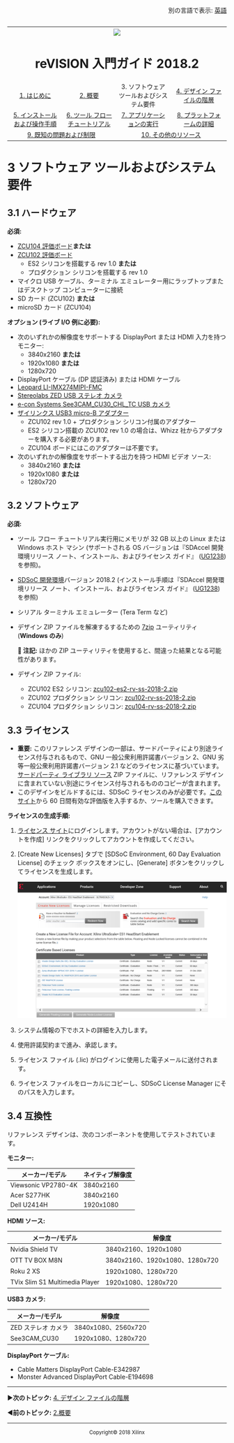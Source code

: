 <p align="right">
            別の言語で表示: <a href="../software-tools-system-requirements.md">英語</a>    <table style="width:100%"><table style="width:100%">
  <tr>

<th width="100%" colspan="6"><img src="https://www.xilinx.com/content/dam/xilinx/imgs/press/media-kits/corporate/xilinx-logo.png" width="30%"/><h1>reVISION 入門ガイド 2018.2</h1>
</th>

  </tr>
  <tr>
    <td width="17%" align="center"><a href="README.md">1. はじめに</a></td>
    <td width="16%" align="center"><a href="overview.md">2. 概要</a></td>
    <td width="17%" align="center">3. ソフトウェア ツールおよびシステム要件</td>
    <td width="17%" align="center"><a href="design-file-hierarchy.md">4. デザイン ファイルの階層</a></td>
</tr>
<tr>
    <td width="17%" align="center"><a href="operating-instructions.md">5. インストールおよび操作手順</a></td>
    <td width="16%" align="center"><a href="tool-flow-tutorials.md">6. ツール フロー チュートリアル</a></td>
    <td width="17%" align="center"><a href="run-application.md">7. アプリケーションの実行</a></td>
    <td width="17%" align="center"><a href="platform-details.md">8. プラットフォームの詳細</a></td>    
  </tr>
<tr>
    <td width="17%" align="center" colspan="2"><a href="known-issues-limitations.md">9. 既知の問題および制限</a></td>
    <td width="16%" align="center" colspan="2"><a href="additional-references.md">10. その他のリソース</a></td>
</tr>
</table>

# 3 ソフトウェア ツールおよびシステム要件

## 3.1 ハードウェア

**必須:**
* [ZCU104 評価ボード](https://japan.xilinx.com/products/boards-and-kits/zcu104.html)**または**
* [ZCU102 評価ボード](https://japan.xilinx.com/products/boards-and-kits/ek-u1-zcu102-g.html)
   * ES2 シリコンを搭載する rev 1.0 **または**
   * プロダクション シリコンを搭載する rev 1.0
* マイクロ USB ケーブル、ターミナル エミュレーター用にラップトップまたはデスクトップ コンピューターに接続
* SD カード (ZCU102) **または**
* microSD カード (ZCU104)

**オプション (ライブ I/O 例に必要):**
* 次のいずれかの解像度をサポートする DisplayPort または HDMI 入力を持つモニター:
  * 3840x2160 **または**
  * 1920x1080 **または**
  * 1280x720
* DisplayPort ケーブル (DP 認証済み) または HDMI ケーブル
* [Leopard LI-IMX274MIPI-FMC](https://leopardimaging.com/product/li-imx274mipi-fmc/)
* [Stereolabs ZED USB ステレオ カメラ](https://zedstore.stereolabs.com/products/zed)
* [e-con Systems See3CAM_CU30_CHL_TC USB カメラ](https://www.e-consystems.com/ar0330-lowlight-usb-cameraboard.asp)
* [ザイリンクス USB3 micro-B アダプター](http://www.whizzsystems.com/usb3-micro-b-plug-adapter)
  * ZCU102 rev 1.0 + プロダクション シリコン付属のアダプター
  * ES2 シリコン搭載の ZCU102 rev 1.0 の場合は、Whizz 社からアダプターを購入する必要があります。
  * ZCU104 ボードにはこのアダプターは不要です。
* 次のいずれかの解像度をサポートする出力を持つ HDMI ビデオ ソース:
  * 3840x2160 **または**
  * 1920x1080 **または**
  * 1280x720

## 3.2 ソフトウェア

**必須:**
* ツール フロー チュートリアル実行用にメモリが 32 GB 以上の Linux または Windows ホスト マシン (サポートされる OS バージョンは『SDAccel 開発環境リリース ノート、インストール、およびライセンス ガイド』 ([UG1238](https://japan.xilinx.com/cgi-bin/docs/rdoc?v=2018.2;d=ug1238-sdx-rnil.pdf)) を参照)。
* [SDSoC 開発環境](https://japan.xilinx.com/products/design-tools/software-zone/sdsoc.html)バージョン 2018.2 (インストール手順は『SDAccel 開発環境リリース ノート、インストール、およびライセンス ガイド』 ([UG1238](https://japan.xilinx.com/cgi-bin/docs/rdoc?v=2018.2;d=ug1238-sdx-rnil.pdf)) を参照)
* シリアル ターミナル エミュレーター (Tera Term など)
* デザイン ZIP ファイルを解凍するするための [7zip](http://www.7-zip.org/) ユーティリティ (**Windows のみ**)

  **:pushpin: 注記:** ほかの ZIP ユーティリティを使用すると、間違った結果となる可能性があります。
* デザイン ZIP ファイル:
  * ZCU102 ES2 シリコン: [zcu102-es2-rv-ss-2018-2.zip](https://japan.xilinx.com/member/forms/download/design-license-xef.html?akdm=1&filename=zcu102-es2-rv-ss-2018-2.zip)
  * ZCU102 プロダクション シリコン: [zcu102-rv-ss-2018-2.zip](https://japan.xilinx.com/member/forms/download/design-license-xef.html?akdm=1&filename=zcu102-rv-ss-2018-2.zip)
  * ZCU104 プロダクション シリコン: [zcu104-rv-ss-2018-2.zip](https://japan.xilinx.com/member/forms/download/design-license-xef.html?akdm=1&filename=zcu104-rv-ss-2018-2.zip)

## 3.3 ライセンス

* **重要:** このリファレンス デザインの一部は、サードパーティにより別途ライセンス付与されるもので、GNU 一般公衆利用許諾書バージョン 2、GNU 劣等一般公衆利用許諾書バージョン 2.1 などのライセンスに基づいています。[サードパーティ ライブラリ ソース](https://japan.xilinx.com/member/forms/download/xef.html?akdm=1&filename=zcu10x-rv-ss-2018-2-tpl-sources.zip) ZIP ファイルに、リファレンス デザインに含まれていない別途にライセンス付与されるもののコピーが含まれます。
* このデザインをビルドするには、SDSoC ライセンスのみが必要です。[このサイト](https://japan.xilinx.com/products/design-tools/software-zone/sdsoc.html#buy)から 60 日間有効な評価版を入手するか、ツールを購入できます。

**ライセンスの生成手順:**
1. [ライセンス サイト](https://japan.xilinx.com/getproduct)にログインします。アカウントがない場合は、[アカウントを作成] リンクをクリックしてアカウントを作成してください。
1. [Create New Licenses] タブで [SDSoC Environment, 60 Day Evaluation License] のチェック ボックスをオンにし、[Generate] ボタンをクリックしてライセンスを生成します。

   ![](./images/license.png)

1. システム情報の下でホストの詳細を入力します。
1. 使用許諾契約まで進み、承認します。
1. ライセンス ファイル (.lic) がログインに使用した電子メールに送付されます。
1. ライセンス ファイルをローカルにコピーし、SDSoC License Manager にそのパスを入力します。

## 3.4 互換性

リファレンス デザインは、次のコンポーネントを使用してテストされています。

**モニター:**

| **メーカー/モデル** | **ネイティブ解像度** |
|----|----|
| Viewsonic VP2780-4K | 3840x2160 |
| Acer S277HK | 3840x2160 |
| Dell U2414H | 1920x1080 |


**HDMI ソース:**

| **メーカー/モデル** | **解像度** |
|----|----|
| Nvidia Shield TV | 3840x2160、1920x1080 |
| OTT TV BOX M8N | 3840x2160、1920x1080、1280x720 |
| Roku 2 XS | 1920x1080、1280x720 |
| TVix Slim S1 Multimedia Player | 1920x1080、1280x720 |


**USB3 カメラ:**

| **メーカー/モデル** | **解像度** |
|----|----|
| ZED ステレオ カメラ | 3840x1080、2560x720 |
| See3CAM_CU30 | 1920x1080、1280x720 |


**DisplayPort ケーブル:**
* Cable Matters DisplayPort Cable-E342987
* Monster Advanced DisplayPort Cable-E194698



<hr/>

:arrow_forward:**次のトピック:**  [4.  デザイン ファイルの階層](design-file-hierarchy.md)

:arrow_backward:**前のトピック:**  [2.概要](overview.md)
<hr/>
<p align="center"><sup>Copyright&copy; 2018 Xilinx</sup></p>
